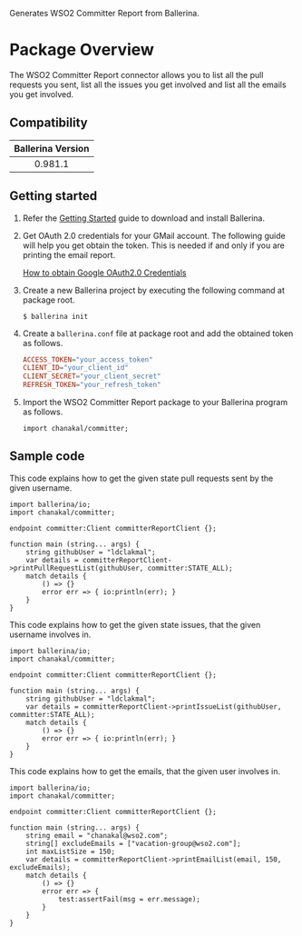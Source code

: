 Generates WSO2 Committer Report from Ballerina.

# Package Overview

The WSO2 Committer Report connector allows you to list all the pull requests you sent, list all the issues you get involved and list all the emails you get involved.

## Compatibility

| Ballerina Version  |
|:------------------:|
| 0.981.1            |

## Getting started

1. Refer the [Getting Started](https://ballerina.io/learn/getting-started/) guide to download and install Ballerina.

2. Get OAuth 2.0 credentials for your GMail account. The following guide will help you get obtain the token. This is needed if and only if you are printing the email report.

    [How to obtain Google OAuth2.0 Credentials](https://gist.github.com/ldclakmal/6c43ed7dfaa19d7eb0db324402d14102)

3. Create a new Ballerina project by executing the following command at package root.

    ```shell
    $ ballerina init
    ```

4. Create a `ballerina.conf` file at package root and add the obtained token as follows.

   ```ballerina.conf
   ACCESS_TOKEN="your_access_token"
   CLIENT_ID="your_client_id"
   CLIENT_SECRET="your_client_secret"
   REFRESH_TOKEN="your_refresh_token"
   ```

5. Import the WSO2 Committer Report package to your Ballerina program as follows.

    ```ballerina
    import chanakal/committer;
    ```

## Sample code

This code explains how to get the given state pull requests sent by the given username.

```ballerina
import ballerina/io;
import chanakal/committer;

endpoint committer:Client committerReportClient {};

function main (string... args) {
    string githubUser = "ldclakmal";
    var details = committerReportClient->printPullRequestList(githubUser, committer:STATE_ALL);
    match details {
        () => {}
        error err => { io:println(err); }
    }
}
```

This code explains how to get the given state issues, that the given username involves in.

```ballerina
import ballerina/io;
import chanakal/committer;

endpoint committer:Client committerReportClient {};

function main (string... args) {
    string githubUser = "ldclakmal";
    var details = committerReportClient->printIssueList(githubUser, committer:STATE_ALL);
    match details {
        () => {}
        error err => { io:println(err); }
    }
}
```

This code explains how to get the emails, that the given user involves in.

```ballerina
import ballerina/io;
import chanakal/committer;

endpoint committer:Client committerReportClient {};

function main (string... args) {
    string email = "chanakal@wso2.com";
    string[] excludeEmails = ["vacation-group@wso2.com"];
    int maxListSize = 150;
    var details = committerReportClient->printEmailList(email, 150, excludeEmails);
    match details {
        () => {}
        error err => {
            test:assertFail(msg = err.message);
        }
    }
}
```
